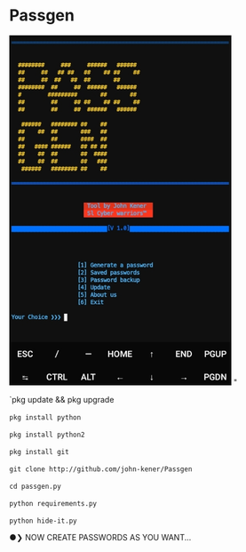 # Passgen


<a>
<img align="justify" width="400px" src="https://github.com/John-kener/Passgen/blob/main/Screenshot_20210430-125933-1.jpg" />
</a>"

`pkg update && pkg upgrade

`pkg install python`

`pkg install python2`

`pkg install git`

`git clone http://github.com/john-kener/Passgen`

`cd passgen.py`

`python requirements.py`

`python hide-it.py`


<head4> ●❯ NOW CREATE PASSWORDS AS YOU WANT...</head4>




